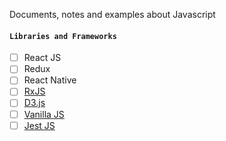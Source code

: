 Documents, notes and examples about Javascript 

#### `Libraries and Frameworks` 
- [ ] React JS 
- [ ] Redux 
- [ ] React Native 
- [ ] [RxJS](https://rxjs-dev.firebaseapp.com/) 
- [ ] [D3.js](https://d3js.org/) 
- [ ] [Vanilla JS](http://vanilla-js.com/) 
- [ ] [Jest JS](https://jestjs.io/en/) 
